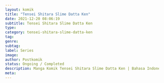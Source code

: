 ```yaml
---
layout: komik
title: "Tensei Shitara Slime Datta Ken"
date: 2021-12-20 08:06:19
subtitle: Tensei Shitara Slime Datta Ken
type: 
category: tensei-shitara-slime-datta-ken
tag: 
genre: 
subtag: 
label: Series
image: 
author: Postkomik
status: Ongoing / Completed
description: Manga Komik Tensei Shitara Slime Datta Ken | Bahasa Indonesia
meta: 
---
```

